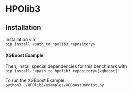 # HPOlib3

## Installation
Installation via \
``` pip install <path_to_hpolib3_repository> ```

#### XGBoost Example
Then, install special dependencies for this benchmark with \
``` pip install "<path_to_hpolib3_repository>[xgboost]"  ```

To run the XGBoost Example: \
```python3 ./HPOlib3/examples/XGBoostOnMnist.py```